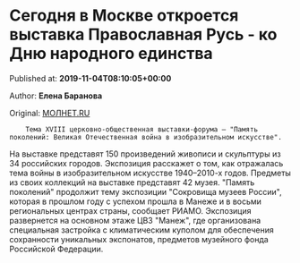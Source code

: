 
# Сегодня в Москве откроется выставка Православная Русь - ко Дню народного единства

Published at: **2019-11-04T08:10:05+00:00**

Author: **Елена Баранова**

Original: [МОЛНЕТ.RU](https://www.molnet.ru/mos/ru/culture/o_717285)


        Тема XVIII церковно-общественная выставки-форума ― "Память поколений: Великая Отечественная война в изобразительном искусстве".
      
На выставке представят 150 произведений живописи и скульптуры из 34 российских городов. Экспозиция расскажет о том, как отражалась тема войны в изобразительном искусстве 1940–2010-х годов. Предметы из своих коллекций на выставке представят 42 музея.
"Память поколений" продолжит тему экспозиции "Сокровища музеев России", которая в прошлом году с успехом прошла в Манеже и в восьми региональных центрах страны, сообщает РИАМО. Экспозиция развернется на основном этаже ЦВЗ "Манеж", где организована специальная застройка с климатическим куполом для обеспечения сохранности уникальных экспонатов, предметов музейного фонда Российской Федерации.
